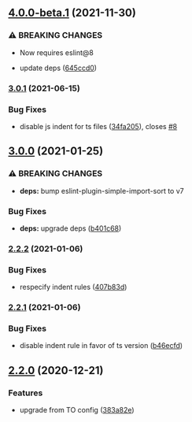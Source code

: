 ## [4.0.0-beta.1](https://github.com/alampros/eslint-config-vectron/compare/v3.1.0-beta.2...v4.0.0-beta.1) (2021-11-30)


### ⚠ BREAKING CHANGES

* Now requires eslint@8

* update deps ([645ccd0](https://github.com/alampros/eslint-config-vectron/commit/645ccd0753c91c5248b7bd42ceee1f3f08b80f59))

### [3.0.1](https://github.com/alampros/eslint-config-vectron/compare/v3.0.0...v3.0.1) (2021-06-15)


### Bug Fixes

* disable js indent for ts files ([34fa205](https://github.com/alampros/eslint-config-vectron/commit/34fa2057f414e1e5f4685bc47d522b8408929f8f)), closes [#8](https://github.com/alampros/eslint-config-vectron/issues/8)

## [3.0.0](https://github.com/alampros/eslint-config-vectron/compare/v2.2.2...v3.0.0) (2021-01-25)


### ⚠ BREAKING CHANGES

* **deps:** bump eslint-plugin-simple-import-sort to v7

### Bug Fixes

* **deps:** upgrade deps ([b401c68](https://github.com/alampros/eslint-config-vectron/commit/b401c68c2d6e943449b45284c19715e01bc0bab7))

### [2.2.2](https://github.com/alampros/eslint-config-vectron/compare/v2.2.1...v2.2.2) (2021-01-06)


### Bug Fixes

* respecify indent rules ([407b83d](https://github.com/alampros/eslint-config-vectron/commit/407b83de11402094a39f5cbbff8523237d94d583))

### [2.2.1](https://github.com/alampros/eslint-config-vectron/compare/v2.2.0...v2.2.1) (2021-01-06)


### Bug Fixes

* disable indent rule in favor of ts version ([b46ecfd](https://github.com/alampros/eslint-config-vectron/commit/b46ecfdc661f79d81b66a52ed0b4659d828294d7))

## [2.2.0](https://github.com/alampros/eslint-config-vectron/compare/v2.1.0...v2.2.0) (2020-12-21)


### Features

* upgrade from TO config ([383a82e](https://github.com/alampros/eslint-config-vectron/commit/383a82ece6728bff86595de04f5675ccc866b06e))
